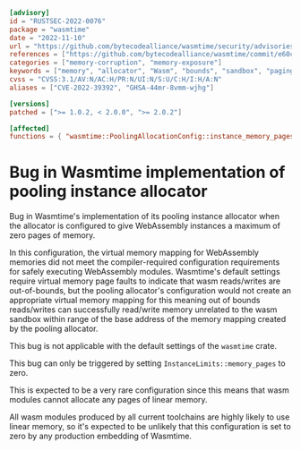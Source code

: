 ```toml
[advisory]
id = "RUSTSEC-2022-0076"
package = "wasmtime"
date = "2022-11-10"
url = "https://github.com/bytecodealliance/wasmtime/security/advisories/GHSA-44mr-8vmm-wjhg"
references = ["https://github.com/bytecodealliance/wasmtime/commit/e60c3742904ccbb3e26da201c9221c38a4981d72"]
categories = ["memory-corruption", "memory-exposure"]
keywords = ["memory", "allocator", "Wasm", "bounds", "sandbox", "paging"]
cvss = "CVSS:3.1/AV:N/AC:H/PR:N/UI:N/S:U/C:H/I:H/A:N"
aliases = ["CVE-2022-39392", "GHSA-44mr-8vmm-wjhg"]

[versions]
patched = [">= 1.0.2, < 2.0.0", ">= 2.0.2"]

[affected]
functions = { "wasmtime::PoolingAllocationConfig::instance_memory_pages" = [">= 2.0.0, < 2.0.2"] }
```

# Bug in Wasmtime implementation of pooling instance allocator

Bug in Wasmtime's implementation of its pooling instance allocator when the allocator is configured to give WebAssembly instances a maximum of zero pages of memory.

In this configuration, the virtual memory mapping for WebAssembly memories did not meet the compiler-required configuration requirements for safely executing WebAssembly modules. Wasmtime's default settings require virtual memory page faults to indicate that wasm reads/writes are out-of-bounds, but the pooling allocator's configuration would not create an appropriate virtual memory mapping for this meaning out of bounds reads/writes can successfully read/write memory unrelated to the wasm sandbox within range of the base address of the memory mapping created by the pooling allocator.

This bug is not applicable with the default settings of the `wasmtime` crate.

This bug can only be triggered by setting `InstanceLimits::memory_pages` to zero.

This is expected to be a very rare configuration since this means that wasm modules cannot allocate any pages of linear memory.

All wasm modules produced by all current toolchains are highly likely to use linear memory, so it's expected to be unlikely that this configuration is set to zero by any production embedding of Wasmtime.
